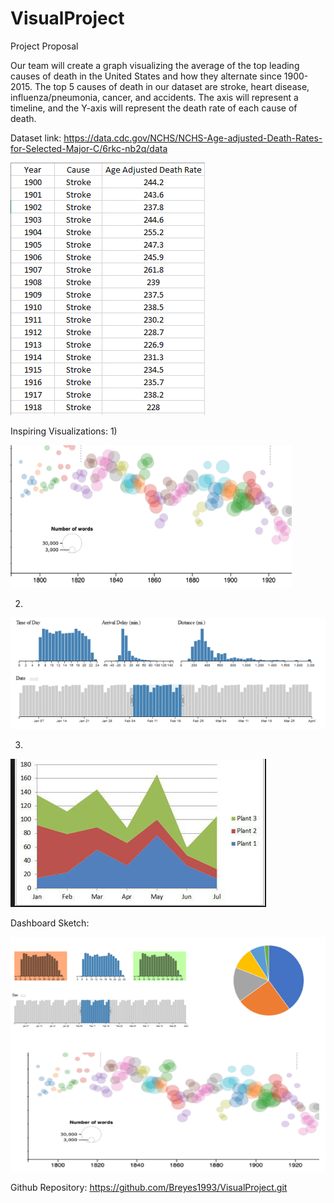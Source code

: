 # VisualProject
Project Proposal

Our team will create a graph visualizing the average of the top leading causes of death in the United States and how they alternate since 1900-2015. The top 5 causes of death in our dataset are stroke, heart disease, influenza/pneumonia, cancer, and accidents. The axis will represent a timeline, and the Y-axis will represent the death rate of each cause of death. 

Dataset link:
https://data.cdc.gov/NCHS/NCHS-Age-adjusted-Death-Rates-for-Selected-Major-C/6rkc-nb2q/data

 <img src = https://github.com/Breyes1993/VisualProject/blob/master/Images/meta%20data%20.PNG> 


Inspiring Visualizations:
1)

<img src = https://github.com/Breyes1993/VisualProject/blob/master/Images/Timeline2.png>

2) 

<img src = https://github.com/Breyes1993/VisualProject/blob/master/Images/crossfilter.png>
 
3) 
 
<img src = https://github.com/Breyes1993/VisualProject/blob/master/Images/timeline.png>

Dashboard Sketch:
 
 <img src = https://github.com/Breyes1993/VisualProject/blob/master/Images/Dashboard.PNG>
 
Github Repository:
https://github.com/Breyes1993/VisualProject.git 
